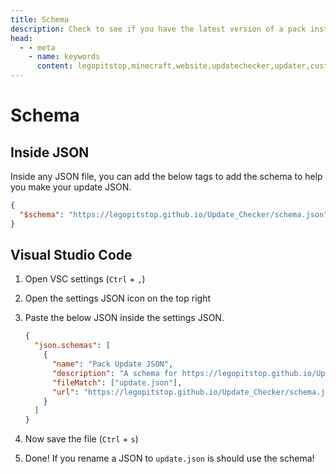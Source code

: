 ```yaml
---
title: Schema
description: Check to see if you have the latest version of a pack installed.
head:
  - - meta
    - name: keywords
      content: legopitstop,minecraft,website,updatechecker,updater,customizable,free,premium,json
---
```


# Schema

## Inside JSON

Inside any JSON file, you can add the below tags to add the schema to help you make your update JSON.

```json
{
  "$schema": "https://legopitstop.github.io/Update_Checker/schema.json"
}
```

## Visual Studio Code

1. Open VSC settings (`Ctrl` + `,`)
2. Open the settings JSON icon on the top right
3. Paste the below JSON inside the settings JSON.

   ```json
   {
     "json.schemas": [
       {
         "name": "Pack Update JSON",
         "description": "A schema for https://legopitstop.github.io/Update_Checker/update-checker.html",
         "fileMatch": ["update.json"],
         "url": "https://legopitstop.github.io/Update_Checker/schema.json"
       }
     ]
   }
   ```

4. Now save the file (`Ctrl` + `s`)
5. Done! If you rename a JSON to `update.json` is should use the schema!
